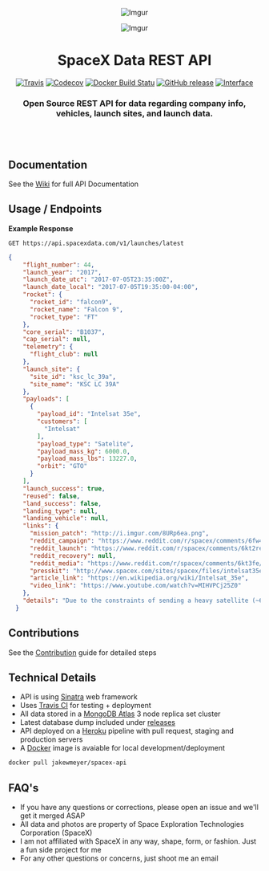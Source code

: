 <div align="center">

![Imgur](http://i.imgur.com/eL73Iit.png)

![Imgur](http://i.imgur.com/5RX6fgN.jpg)

# SpaceX Data REST API

[![Travis](https://img.shields.io/travis/r-spacex/SpaceX-API.svg?style=flat-square)](https://travis-ci.org/r-spacex/SpaceX-API)
[![Codecov](https://img.shields.io/codecov/c/github/r-spacex/SpaceX-API.svg?style=flat-square)](https://codecov.io/gh/r-spacex/SpaceX-API)
[![Docker Build Statu](https://img.shields.io/docker/build/jakewmeyer/spacex-api.svg?style=flat-square)](https://hub.docker.com/r/jakewmeyer/spacex-api/)
[![GitHub release](https://img.shields.io/github/release/r-spacex/SpaceX-API.svg?style=flat-square)]()
[![Interface](https://img.shields.io/badge/interface-REST-brightgreen.svg?style=flat-square)]()

### Open Source REST API for data regarding company info, vehicles, launch sites, and launch data.
<br></br>

</div>

## Documentation
See the [Wiki](https://github.com/r-spacex/SpaceX-API/wiki) for full API Documentation

## Usage / Endpoints

**Example Response**

```http
GET https://api.spacexdata.com/v1/launches/latest
```

```json
{
    "flight_number": 44,
    "launch_year": "2017",
    "launch_date_utc": "2017-07-05T23:35:00Z",
    "launch_date_local": "2017-07-05T19:35:00-04:00",
    "rocket": {
      "rocket_id": "falcon9",
      "rocket_name": "Falcon 9",
      "rocket_type": "FT"
    },
    "core_serial": "B1037",
    "cap_serial": null,
    "telemetry": {
      "flight_club": null
    },
    "launch_site": {
      "site_id": "ksc_lc_39a",
      "site_name": "KSC LC 39A"
    },
    "payloads": [
      {
        "payload_id": "Intelsat 35e",
        "customers": [
          "Intelsat"
        ],
        "payload_type": "Satelite",
        "payload_mass_kg": 6000.0,
        "payload_mass_lbs": 13227.0,
        "orbit": "GTO"
      }
    ],
    "launch_success": true,
    "reused": false,
    "land_success": false,
    "landing_type": null,
    "landing_vehicle": null,
    "links": {
      "mission_patch": "http://i.imgur.com/8URp6ea.png",
      "reddit_campaign": "https://www.reddit.com/r/spacex/comments/6fw4yy/",
      "reddit_launch": "https://www.reddit.com/r/spacex/comments/6kt2re/",
      "reddit_recovery": null,
      "reddit_media": "https://www.reddit.com/r/spacex/comments/6kt3fe/",
      "presskit": "http://www.spacex.com/sites/spacex/files/intelsat35epresskit.pdf",
      "article_link": "https://en.wikipedia.org/wiki/Intelsat_35e",
      "video_link": "https://www.youtube.com/watch?v=MIHVPCj25Z0"
    },
    "details": "Due to the constraints of sending a heavy satellite (~6,000 kg) to GTO, the rocket will fly in its expendable configuration and the first-stage booster will not be recovered."
  }
  ```

## Contributions
See the [Contribution](https://github.com/r-spacex/SpaceX-API/blob/master/CONTRIBUTING.md) guide for detailed steps

## Technical Details
* API is using [Sinatra](http://www.sinatrarb.com/) web framework
* Uses [Travis CI](https://travis-ci.org/) for testing + deployment
* All data stored in a [MongoDB Atlas](https://www.mongodb.com/cloud/atlas) 3 node replica set cluster
* Latest database dump included under [releases](https://github.com/r-spacex/SpaceX-API/releases)
* API deployed on a [Heroku](https://www.heroku.com/) pipeline with pull request, staging and production servers
* A [Docker](https://hub.docker.com/r/jakewmeyer/spacex-api/) image is avaiable for local development/deployment
```bash
docker pull jakewmeyer/spacex-api
```

## FAQ's
* If you have any questions or corrections, please open an issue and we'll get it merged ASAP
* All data and photos are property of Space Exploration Technologies Corporation (SpaceX)
* I am not affiliated with SpaceX in any way, shape, form, or fashion. Just a fun side project for me
* For any other questions or concerns, just shoot me an email
